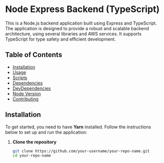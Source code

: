 # Node Express Backend (TypeScript)

This is a Node.js backend application built using Express and TypeScript. The application is designed to provide a robust and scalable backend architecture, using several libraries and AWS services. It supports TypeScript for type safety and efficient development.

## Table of Contents
- [Installation](#installation)
- [Usage](#usage)
- [Scripts](#scripts)
- [Dependencies](#dependencies)
- [DevDependencies](#devdependencies)
- [Node Version](#node-version)
- [Contributing](#contributing)

## Installation

To get started, you need to have **Yarn** installed. Follow the instructions below to set up and run the application:

1. **Clone the repository**
   ```bash
   git clone https://github.com/your-username/your-repo-name.git
   cd your-repo-name